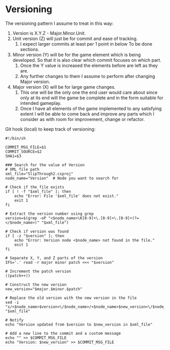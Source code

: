 # Versioning

The versioning pattern I assume to treat in this way:

1. Version is X.Y.Z - Major.Minor.Unit.
2. Unit version (Z) will just be for commit and ease of tracking.
    1. I expect larger commits at least per 1 point in below To be done sections.
3. Minor version (Y) will be for the game element which is being developed. So that it is also clear which commit focuses on which part.
    1. Once the Y value is increased the elements before are left as they are.
    2. Any further changes to them I assume to perform after changing Major version.
4. Major version (X) will be for large game changes.
    1. This one will be the only one the end user would care about since only at its end will the game be complete and in the form suitable for intended gameplay.
    2. Once I have all elements of the game implemented to any satisfying extent I will be able to come back and improve any parts which I consider as with room for improvement, change or refactor.

Git hook (local) to keep track of versioning:

```shell
#!/bin/sh

COMMIT_MSG_FILE=$1
COMMIT_SOURCE=$2
SHA1=$3

### Search for the value of Version
# XML file path
xml_file="SlipThrough2.csproj"
node_name="Version"  # Node you want to search for

# Check if the file exists
if [ ! -f "$xml_file" ]; then
    echo "Error: File '$xml_file' does not exist."
    exit 1
fi

# Extract the version number using grep
version=$(grep -oP "<$node_name>\K[0-9]+\.[0-9]+\.[0-9]+(?=</$node_name>)" "$xml_file")

# Check if version was found
if [ -z "$version" ]; then
    echo "Error: Version node <$node_name> not found in the file."
    exit 1
fi

# Separate X, Y, and Z parts of the version
IFS='.' read -r major minor patch <<< "$version"

# Increment the patch version
((patch++))

# Construct the new version
new_version="$major.$minor.$patch"

# Replace the old version with the new version in the file
sed -i "s/<$node_name>$version<\/$node_name>/<$node_name>$new_version<\/$node_name>/" "$xml_file"

# Notify
echo "Version updated from $version to $new_version in $xml_file"

# Add a new line to the commit and a custom message
echo "" >> $COMMIT_MSG_FILE
echo "Version: $new_version" >> $COMMIT_MSG_FILE
```
